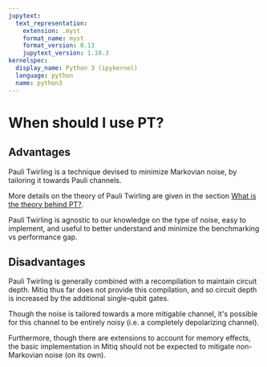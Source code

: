 ```yaml
---
jupytext:
  text_representation:
    extension: .myst
    format_name: myst
    format_version: 0.13
    jupytext_version: 1.10.3
kernelspec:
  display_name: Python 3 (ipykernel)
  language: python
  name: python3
---
```


# When should I use PT?

## Advantages

Pauli Twirling is a technique devised to minimize Markovian noise, by tailoring it towards Pauli channels.

More details on the theory of Pauli Twirling are given in the section [What is the theory behind PT?](pt-5-theory.md).

Pauli Twirling is agnostic to our knowledge on the type of noise, easy to implement, and useful to better understand and minimize the benchmarking vs performance gap.



## Disadvantages

Pauli Twirling is generally combined with a recompilation to maintain circuit depth. Mitiq thus far does not provide this compilation, and so circuit depth is increased by the additional single-qubit gates.

Though the noise is tailored towards a more mitigable channel, it's possible for this channel to be entirely noisy (i.e. a completely depolarizing channel).

Furthermore, though there are extensions to account for memory effects, the basic implementation in Mitiq should not be expected to mitigate non-Markovian noise (on its own).

